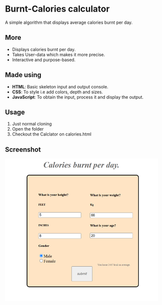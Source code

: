 # Burnt-Calories calculator
A simple algorithm that displays average calories burnt per day.

## More
- Displays calories burnt per day.
- Takes User-data which makes it more precise.
- Interactive and purpose-based.

## Made using

- **HTML**: Basic skeleton input and output console.
- **CSS**: To style i.e add colors, depth and sizes.
- **JavaScript**: To obtain the input, process it and display the output. 

## Usage

1. Just normal cloning 
2. Open the folder
3. Checkout the Calclator on calories.html

## Screenshot

![Calories calculator Preview](calories.png)
